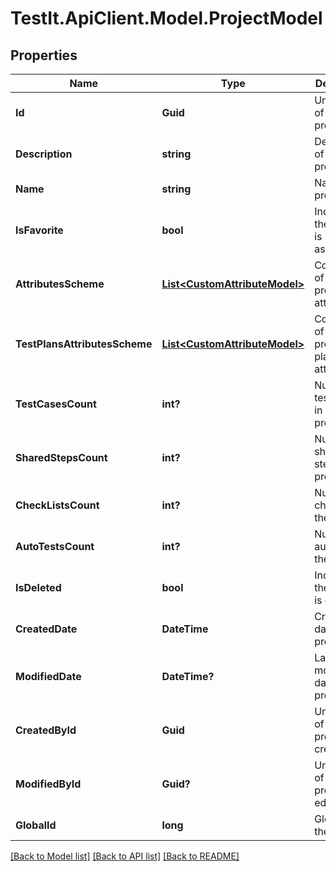 # TestIt.ApiClient.Model.ProjectModel

## Properties

Name | Type | Description | Notes
------------ | ------------- | ------------- | -------------
**Id** | **Guid** | Unique ID of the project | 
**Description** | **string** | Description of the project | [optional] 
**Name** | **string** | Name of the project | 
**IsFavorite** | **bool** | Indicates if the project is marked as favorite | 
**AttributesScheme** | [**List&lt;CustomAttributeModel&gt;**](CustomAttributeModel.md) | Collection of the project attributes | [optional] 
**TestPlansAttributesScheme** | [**List&lt;CustomAttributeModel&gt;**](CustomAttributeModel.md) | Collection of the project test plans attributes | [optional] 
**TestCasesCount** | **int?** | Number of test cases in the project | [optional] 
**SharedStepsCount** | **int?** | Number of shared steps in the project | [optional] 
**CheckListsCount** | **int?** | Number of checklists in the project | [optional] 
**AutoTestsCount** | **int?** | Number of autotests in the project | [optional] 
**IsDeleted** | **bool** | Indicates if the project is deleted | 
**CreatedDate** | **DateTime** | Creation date of the project | 
**ModifiedDate** | **DateTime?** | Last modification date of the project | [optional] 
**CreatedById** | **Guid** | Unique ID of the project creator | 
**ModifiedById** | **Guid?** | Unique ID of the project last editor | [optional] 
**GlobalId** | **long** | Global ID of the project | 

[[Back to Model list]](../README.md#documentation-for-models) [[Back to API list]](../README.md#documentation-for-api-endpoints) [[Back to README]](../README.md)

